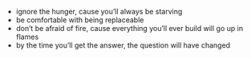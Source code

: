 - ignore the hunger, cause you’ll always be starving
- be comfortable with being replaceable
- don’t be afraid of fire, cause everything you’ll ever build will go up in flames
- by the time you’ll get the answer, the question will have changed
